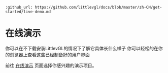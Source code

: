 ```eval_rst
:github_url: https://github.com/littlevgl/docs/blob/master/zh-CN/get-started/live-demo.md
```
# 在线演示

你可以在不下载安装LittlevGL的情况下了解它具体长什么样子
你可以轻松的在你的浏览器上查看这些已经制备好的用户界面

前往 [在线演示](https://littlevgl.com/live-demo) 页面选择你感兴趣的演示项目。
